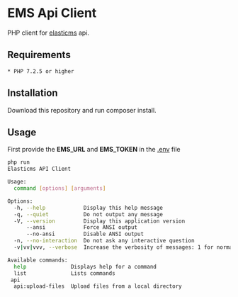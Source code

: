 EMS Api Client
========================

PHP client for [elasticms](https://www.elasticms.eu) api.

Requirements
------------

    * PHP 7.2.5 or higher
    
Installation
------------

Download this repository and run composer install.

Usage
-----

First provide the **EMS_URL** and **EMS_TOKEN** in the [.env](.env) file

````bash
php run
Elasticms API Client

Usage:
  command [options] [arguments]

Options:
  -h, --help            Display this help message
  -q, --quiet           Do not output any message
  -V, --version         Display this application version
      --ansi            Force ANSI output
      --no-ansi         Disable ANSI output
  -n, --no-interaction  Do not ask any interactive question
  -v|vv|vvv, --verbose  Increase the verbosity of messages: 1 for normal output, 2 for more verbose output and 3 for debug

Available commands:
  help              Displays help for a command
  list              Lists commands
 api
  api:upload-files  Upload files from a local directory
````



